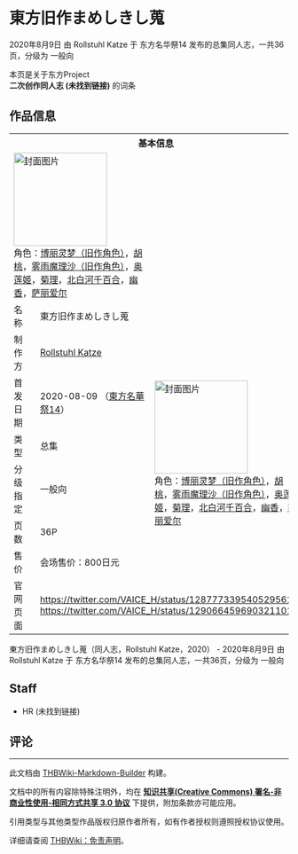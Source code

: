 # 東方旧作まめしきし蒐

<!-- source html: G:\repos\THBWiki-Markdown-Builder\THBWikiMarkdown\Temp\main\0\0f\ns0%3A%E6%9D%B1%E6%96%B9%E6%97%A7%E4%BD%9C%E3%81%BE%E3%82%81%E3%81%97%E3%81%8D%E3%81%97%E8%92%90.html -->

2020年8月9日 由 Rollstuhl Katze 于 东方名华祭14 发布的总集同人志，一共36页，分级为 一般向

本页是关于东方Project  
 **二次创作同人志 (未找到链接)** 的词条

## 作品信息

<table><tbody><tr><th colspan="3">基本信息</th></tr><tr><td class="cover-artwork-mobile" colspan="2"><a href="./文件-東方旧作まめしきし蒐封面.jpg.md" class="image" title="封面图片"><img alt="封面图片" src="https://upload.thwiki.cc/thumb/4/4a/%E6%9D%B1%E6%96%B9%E6%97%A7%E4%BD%9C%E3%81%BE%E3%82%81%E3%81%97%E3%81%8D%E3%81%97%E8%92%90%E5%B0%81%E9%9D%A2.jpg/168px-%E6%9D%B1%E6%96%B9%E6%97%A7%E4%BD%9C%E3%81%BE%E3%82%81%E3%81%97%E3%81%8D%E3%81%97%E8%92%90%E5%B0%81%E9%9D%A2.jpg" decoding="async" loading="lazy" width="168" height="168" srcset="https://upload.thwiki.cc/thumb/4/4a/%E6%9D%B1%E6%96%B9%E6%97%A7%E4%BD%9C%E3%81%BE%E3%82%81%E3%81%97%E3%81%8D%E3%81%97%E8%92%90%E5%B0%81%E9%9D%A2.jpg/252px-%E6%9D%B1%E6%96%B9%E6%97%A7%E4%BD%9C%E3%81%BE%E3%82%81%E3%81%97%E3%81%8D%E3%81%97%E8%92%90%E5%B0%81%E9%9D%A2.jpg 1.5x, https://upload.thwiki.cc/thumb/4/4a/%E6%9D%B1%E6%96%B9%E6%97%A7%E4%BD%9C%E3%81%BE%E3%82%81%E3%81%97%E3%81%8D%E3%81%97%E8%92%90%E5%B0%81%E9%9D%A2.jpg/336px-%E6%9D%B1%E6%96%B9%E6%97%A7%E4%BD%9C%E3%81%BE%E3%82%81%E3%81%97%E3%81%8D%E3%81%97%E8%92%90%E5%B0%81%E9%9D%A2.jpg 2x" data-file-width="2039" data-file-height="2039"></a><div class="cover-char">角色：<a href="./博丽灵梦（旧作角色）.md" title="博丽灵梦（旧作角色）">博丽灵梦（旧作角色）</a>，<a href="./胡桃.md" title="胡桃">胡桃</a>，<a href="./雾雨魔理沙（旧作角色）.md" title="雾雨魔理沙（旧作角色）">雾雨魔理沙（旧作角色）</a>，<a href="./奥莲姬.md" title="奥莲姬">奥莲姬</a>，<a href="./菊理.md" title="菊理">菊理</a>，<a href="./北白河千百合.md" title="北白河千百合">北白河千百合</a>，<a href="./幽香.md" title="幽香">幽香</a>，<a href="./萨丽爱尔.md" title="萨丽爱尔">萨丽爱尔</a></div></td>
</tr><tr><td class="label">名称</td><td colspan="2"> 東方旧作まめしきし蒐 </td></tr><tr><td class="label">制作方</td><td><a href="./Rollstuhl_Katze.md" title="Rollstuhl Katze">Rollstuhl Katze</a></td><td class="cover-artwork" rowspan="6" style="min-width:168px;"><a href="./文件-東方旧作まめしきし蒐封面.jpg.md" class="image" title="封面图片"><img alt="封面图片" src="https://upload.thwiki.cc/thumb/4/4a/%E6%9D%B1%E6%96%B9%E6%97%A7%E4%BD%9C%E3%81%BE%E3%82%81%E3%81%97%E3%81%8D%E3%81%97%E8%92%90%E5%B0%81%E9%9D%A2.jpg/168px-%E6%9D%B1%E6%96%B9%E6%97%A7%E4%BD%9C%E3%81%BE%E3%82%81%E3%81%97%E3%81%8D%E3%81%97%E8%92%90%E5%B0%81%E9%9D%A2.jpg" decoding="async" loading="lazy" width="168" height="168" srcset="https://upload.thwiki.cc/thumb/4/4a/%E6%9D%B1%E6%96%B9%E6%97%A7%E4%BD%9C%E3%81%BE%E3%82%81%E3%81%97%E3%81%8D%E3%81%97%E8%92%90%E5%B0%81%E9%9D%A2.jpg/252px-%E6%9D%B1%E6%96%B9%E6%97%A7%E4%BD%9C%E3%81%BE%E3%82%81%E3%81%97%E3%81%8D%E3%81%97%E8%92%90%E5%B0%81%E9%9D%A2.jpg 1.5x, https://upload.thwiki.cc/thumb/4/4a/%E6%9D%B1%E6%96%B9%E6%97%A7%E4%BD%9C%E3%81%BE%E3%82%81%E3%81%97%E3%81%8D%E3%81%97%E8%92%90%E5%B0%81%E9%9D%A2.jpg/336px-%E6%9D%B1%E6%96%B9%E6%97%A7%E4%BD%9C%E3%81%BE%E3%82%81%E3%81%97%E3%81%8D%E3%81%97%E8%92%90%E5%B0%81%E9%9D%A2.jpg 2x" data-file-width="2039" data-file-height="2039"></a><div class="cover-char">角色：<a href="./博丽灵梦（旧作角色）.md" title="博丽灵梦（旧作角色）">博丽灵梦（旧作角色）</a>，<a href="./胡桃.md" title="胡桃">胡桃</a>，<a href="./雾雨魔理沙（旧作角色）.md" title="雾雨魔理沙（旧作角色）">雾雨魔理沙（旧作角色）</a>，<a href="./奥莲姬.md" title="奥莲姬">奥莲姬</a>，<a href="./菊理.md" title="菊理">菊理</a>，<a href="./北白河千百合.md" title="北白河千百合">北白河千百合</a>，<a href="./幽香.md" title="幽香">幽香</a>，<a href="./萨丽爱尔.md" title="萨丽爱尔">萨丽爱尔</a></div></td>
</tr><tr><td class="label">首发日期</td><td>2020-08-09&#160;（<a href="/展会作品列表?e=%E4%B8%9C%E6%96%B9%E5%90%8D%E5%8D%8E%E7%A5%AD%2314">東方名華祭14</a>）</td></tr><tr><td class="label">类型</td><td>总集</td></tr><tr><td class="label">分级指定</td><td>一般向</td></tr><tr><td class="label">页数</td><td>36P</td></tr><tr><td class="label">售价</td><td>会场售价：800日元</td></tr>
<tr><td class="label">官网页面</td><td colspan="2"><a rel="nofollow" class="external free" href="https://twitter.com/VAICE_H/status/1287773395405295619">https://twitter.com/VAICE_H/status/1287773395405295619</a><br><a rel="nofollow" class="external free" href="https://twitter.com/VAICE_H/status/1290664596903211010">https://twitter.com/VAICE_H/status/1290664596903211010</a></td></tr></tbody></table>

東方旧作まめしきし蒐（同人志，Rollstuhl Katze，2020） - 2020年8月9日 由 Rollstuhl Katze 于 东方名华祭14 发布的总集同人志，一共36页，分级为 一般向

## Staff
- HR (未找到链接)


## 评论




---

此文档由 [THBWiki-Markdown-Builder](https://github.com/Delsin-Yu/THBWiki-Markdown-Builder) 构建。

文档中的所有内容除特殊注明外，均在 [**知识共享(Creative Commons) 署名-非商业性使用-相同方式共享 3.0 协议**](https://creativecommons.org/licenses/by-sa/3.0/deed.zh-hans) 下提供，附加条款亦可能应用。

引用类型与其他类型作品版权归原作者所有，如有作者授权则遵照授权协议使用。

详细请查阅 [THBWiki：免责声明](https://thbwiki.cc/THBWiki:%E5%85%8D%E8%B4%A3%E5%A3%B0%E6%98%8E)。

